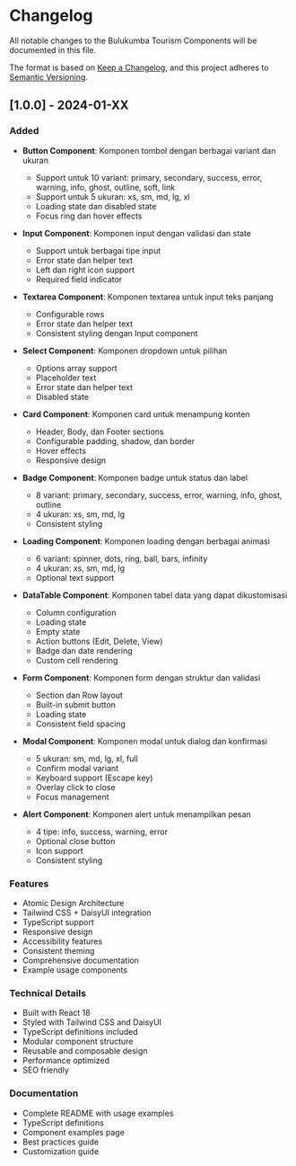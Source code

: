 # Changelog

All notable changes to the Bulukumba Tourism Components will be documented in this file.

The format is based on [Keep a Changelog](https://keepachangelog.com/en/1.0.0/),
and this project adheres to [Semantic Versioning](https://semver.org/spec/v2.0.0.html).

## [1.0.0] - 2024-01-XX

### Added
- **Button Component**: Komponen tombol dengan berbagai variant dan ukuran
  - Support untuk 10 variant: primary, secondary, success, error, warning, info, ghost, outline, soft, link
  - Support untuk 5 ukuran: xs, sm, md, lg, xl
  - Loading state dan disabled state
  - Focus ring dan hover effects

- **Input Component**: Komponen input dengan validasi dan state
  - Support untuk berbagai tipe input
  - Error state dan helper text
  - Left dan right icon support
  - Required field indicator

- **Textarea Component**: Komponen textarea untuk input teks panjang
  - Configurable rows
  - Error state dan helper text
  - Consistent styling dengan Input component

- **Select Component**: Komponen dropdown untuk pilihan
  - Options array support
  - Placeholder text
  - Error state dan helper text
  - Disabled state

- **Card Component**: Komponen card untuk menampung konten
  - Header, Body, dan Footer sections
  - Configurable padding, shadow, dan border
  - Hover effects
  - Responsive design

- **Badge Component**: Komponen badge untuk status dan label
  - 8 variant: primary, secondary, success, error, warning, info, ghost, outline
  - 4 ukuran: xs, sm, md, lg
  - Consistent styling

- **Loading Component**: Komponen loading dengan berbagai animasi
  - 6 variant: spinner, dots, ring, ball, bars, infinity
  - 4 ukuran: xs, sm, md, lg
  - Optional text support

- **DataTable Component**: Komponen tabel data yang dapat dikustomisasi
  - Column configuration
  - Loading state
  - Empty state
  - Action buttons (Edit, Delete, View)
  - Badge dan date rendering
  - Custom cell rendering

- **Form Component**: Komponen form dengan struktur dan validasi
  - Section dan Row layout
  - Built-in submit button
  - Loading state
  - Consistent field spacing

- **Modal Component**: Komponen modal untuk dialog dan konfirmasi
  - 5 ukuran: sm, md, lg, xl, full
  - Confirm modal variant
  - Keyboard support (Escape key)
  - Overlay click to close
  - Focus management

- **Alert Component**: Komponen alert untuk menampilkan pesan
  - 4 tipe: info, success, warning, error
  - Optional close button
  - Icon support
  - Consistent styling

### Features
- Atomic Design Architecture
- Tailwind CSS + DaisyUI integration
- TypeScript support
- Responsive design
- Accessibility features
- Consistent theming
- Comprehensive documentation
- Example usage components

### Technical Details
- Built with React 18
- Styled with Tailwind CSS and DaisyUI
- TypeScript definitions included
- Modular component structure
- Reusable and composable design
- Performance optimized
- SEO friendly

### Documentation
- Complete README with usage examples
- TypeScript definitions
- Component examples page
- Best practices guide
- Customization guide
